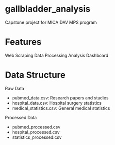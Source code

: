# gallbladder_analysis
Capstone project for MICA DAV MPS program

# Features
Web Scraping
Data Processing
Analysis
Dashboard

# Data Structure
Raw Data
- pubmed_data.csv: Research papers and studies
- hospital_data.csv: Hospital surgery statistics
- medical_statistics.csv: General medical statistics
	
Processed Data
- pubmed_processed.csv
- hospital_processed.csv
- statistics_processed.csv	
